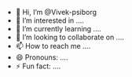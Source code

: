- 👋 Hi, I’m @Vivek-psiborg
- 👀 I’m interested in ....
- 🌱 I’m currently learning ....
- 💞️ I’m looking to collaborate on ....
- 📫 How to reach me ....
- 😄 Pronouns: ....
- ⚡ Fun fact: ....

<!---
Vivek-psiborg/Vivek-psiborg is a ✨ special ✨ repository because its `README.md` (this file) appears on your GitHub profile.
You can click the Preview link to take a look at your changes.
--->
